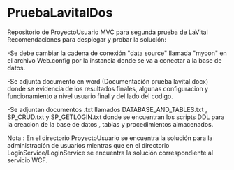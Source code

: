 # PruebaLavitalDos
Repositorio de ProyectoUsuario MVC para segunda prueba de LaVital
Recomendaciones para desplegar y probar la solución:

-Se debe cambiar la cadena de conexión "data source" llamada "mycon" en el archivo Web.config por la instancia donde se va a conectar a la base de datos.

-Se adjunta documento en word (Documentación prueba lavital.docx) donde se evidencia de los resultados finales, algunas configuracion y funcionamiento a nivel usuario final 
y del lado del codigo.

-Se adjuntan documentos .txt llamados DATABASE_AND_TABLES.txt , SP_CRUD.txt y SP_GETLOGIN.txt donde se encuentran los scripts DDL para la creacion de la base de datos , tablas 
y procedimientos almacenados.

Nota :  En el directorio ProyectoUsuario se encuentra la solución para la administración de usuarios mientras que en el directorio LoginService/LoginService se encuentra
la solución correspondiente al servicio WCF.

